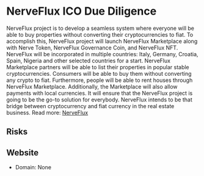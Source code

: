 # NerveFlux ICO Due Diligence
NerveFlux project is to develop a seamless system where everyone will be able to buy properties without converting their cryptocurrencies to fiat. To accomplish this, NerveFlux project will launch NerveFlux Marketplace along with Nerve Token, NerveFlux Governance Coin, and NerveFlux NFT. NerveFlux will be incorporated in multiple countries: Italy, Germany, Croatia, Spain, Nigeria and other selected countries for a start. NerveFlux Marketplace partners will be able to list their properties in popular stable cryptocurrencies. Consumers will be able to buy them without converting any crypto to fiat. Furthermore, people will be able to rent houses through NerveFlux Marketplace. Additionally, the Marketplace will also allow payments with local currencies. It will ensure that the NerveFlux project is going to be the go-to solution for everybody. NerveFlux intends to be that bridge between cryptocurrency and fiat currency in the real estate business.
Read more: [NerveFlux](https://metabay.network/ico/nerveflux)
## Risks
## Website
* Domain: None
